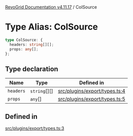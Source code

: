 [RevoGrid Documentation v4.11.17](README.md) / ColSource

# Type Alias: ColSource

```ts
type ColSource: {
  headers: string[][];
  props: any[];
};
```

## Type declaration

| Name | Type | Defined in |
| ------ | ------ | ------ |
| `headers` | `string`[][] | [src/plugins/export/types.ts:4](https://github.com/revolist/revogrid/blob/0844b37dbe4827c0b3ffa78b88f276b83e0fed00/src/plugins/export/types.ts#L4) |
| `props` | `any`[] | [src/plugins/export/types.ts:5](https://github.com/revolist/revogrid/blob/0844b37dbe4827c0b3ffa78b88f276b83e0fed00/src/plugins/export/types.ts#L5) |

## Defined in

[src/plugins/export/types.ts:3](https://github.com/revolist/revogrid/blob/0844b37dbe4827c0b3ffa78b88f276b83e0fed00/src/plugins/export/types.ts#L3)
